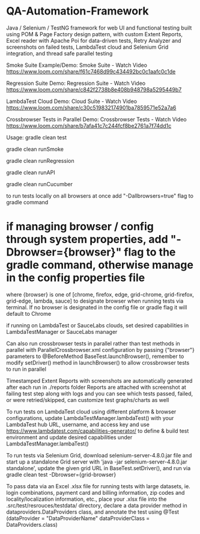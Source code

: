 # QA-Automation-Framework
Java / Selenium / TestNG framework for web UI and functional testing built using POM & Page Factory design pattern, with custom Extent Reports, Excel reader with Apache Poi for data-driven tests, Retry Analyzer and screenshots on failed tests, LambdaTest cloud and Selenium Grid integration, and thread safe parallel testing

Smoke Suite Example/Demo: Smoke Suite - Watch Video
https://www.loom.com/share/f61c7468d99c434492bc0c1aafc0c1de

Regression Suite Demo: Regression Suite - Watch Video
https://www.loom.com/share/c842f2738b8e408b948798a5295449b7

LambdaTest Cloud Demo: Cloud Suite - Watch Video
https://www.loom.com/share/c30c519832174901ba7859571e52a7a6

Crossbrowser Tests in Parallel Demo: Crossbrowser Tests - Watch Video
https://www.loom.com/share/b7afa41c7c244fcf8be2761a7f74dd1c


Usage:
gradle clean test

gradle clean runSmoke

gradle clean runRegression

gradle clean runAPI

gradle clean runCucumber

to run tests locally on all browsers at once add "-Dallbrowsers=true" flag to gradle command

# if managing browser / config through system properties, add "-Dbrowser={browser}" flag to the gradle command, otherwise manage in the config properties file
where {browser} is one of [chrome, firefox, edge, grid-chrome, grid-firefox, grid-edge, lambda, sauce] to designate browser when running tests via terminal. If no browser is designated in the config file or gradle flag it will default to Chrome

if running on LambdaTest or SauceLabs clouds, set desired capabilities in LambdaTestManager or SauceLabs manager

Can also run crossbrowser tests in parallel rather than test methods in parallel with ParallelCrossbrowser.xml configuration by passing {"browser"} parameters to @BeforeMethod BaseTest.launchBrowser(), remember to modify setDriver() method in launchBrowser() to allow crossbrowser tests to run in parallel

Timestamped Extent Reports with screenshots are automatically generated after each run in ./reports folder
Reports are attached with screenshot at failing test step along with logs and you can see which tests passed, failed, or were retried/skipped, can customize test graphs/charts as well

To run tests on LambdaTest cloud using different platform & browser configurations, update LambdaTestManager.lambdaTest() with your LambdaTest hub URL, username, and access key and use https://www.lambdatest.com/capabilities-generator/ to define & build test environment and update desired capabilities under LambdaTestManager.lambaTest()

To run tests via Selenium Grid, download selenium-server-4.8.0.jar file and start up a standalone Grid server with 'java -jar selenium-server-4.8.0.jar standalone', update the given grid URL in BaseTest.setDriver(), and run via gradle clean test -Dbrowser={grid-browser}

To pass data via an Excel .xlsx file for running tests with large datasets, ie. login combinations, payment card and billing information, zip codes and locality/localization information, etc., place your .xlsx file into the .src/test/resrouces/testdata/ directory, declare a data provider method in dataproviders.DataProviders class, and annotate the test using @Test (dataProvider = "DataProviderName" dataProviderClass = DataProviders.class)

